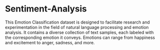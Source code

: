 # Sentiment-Analysis
This Emotion Classification dataset is designed to facilitate research and experimentation in the field of natural language processing and emotion analysis. It contains a diverse collection of text samples, each labeled with the corresponding emotion it conveys. Emotions can range from happiness and excitement to anger, sadness, and more.
